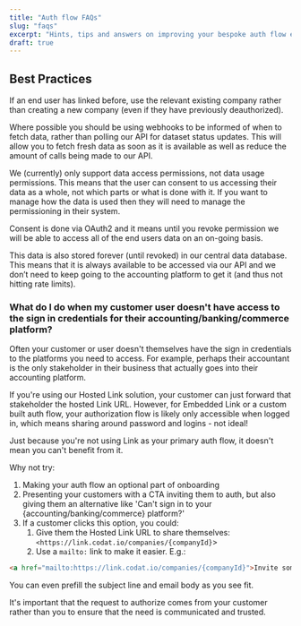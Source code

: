 ```yaml
---
title: "Auth flow FAQs"
slug: "faqs"
excerpt: "Hints, tips and answers on improving your bespoke auth flow experience"
draft: true
---
```


## Best Practices

If an end user has linked before, use the relevant existing company rather than creating a new company (even if they have previously deauthorized).

Where possible you should be using webhooks to be informed of when to fetch data, rather than polling our API for dataset status updates.
This will allow you to fetch fresh data as soon as it is available as well as reduce the amount of calls being made to our API.

We (currently) only support data access permissions, not data usage permissions.
This means that the user can consent to us accessing their data as a whole, not which parts or what is done with it.
If you want to manage how the data is used then they will need to manage the permissioning in their system.

Consent is done via OAuth2 and it means until you revoke permission we will be able to access all of the end users data on an on-going basis.

This data is also stored forever (until revoked) in our central data database. This means that it is always available to be accessed via our API and we don’t need to keep going to the accounting platform to get it (and thus not hitting rate limits).

### What do I do when my customer user doesn't have access to the sign in credentials for their accounting/banking/commerce platform?

Often your customer or user doesn't themselves have the sign in credentials to the platforms you need to access. For example, perhaps their accountant is the only stakeholder in their business that actually goes into their accounting platform.

If you're using our Hosted Link solution, your customer can just forward that stakeholder the hosted Link URL. However, for Embedded Link or a custom built auth flow, your authorization flow is likely only accessible when logged in, which means sharing around password and logins - not ideal!

Just because you're not using Link as your primary auth flow, it doesn't mean you can't benefit from it.

Why not try:

1. Making your auth flow an optional part of onboarding
2. Presenting your customers with a CTA inviting them to auth, but also giving them an alternative like 'Can't sign in to your {accounting/banking/commerce} platform?'
3. If a customer clicks this option, you could:
   1. Give them the Hosted Link URL to share themselves: `<https://link.codat.io/companies/{companyId}`>
   2. Use a `mailto:` link to make it easier. E.g.:

```html
<a href="mailto:https://link.codat.io/companies/{companyId}">Invite someone else</a>
```

You can even prefill the subject line and email body as you see fit.

It's important that the request to authorize comes from your customer rather than you to ensure that the need is communicated and trusted.

